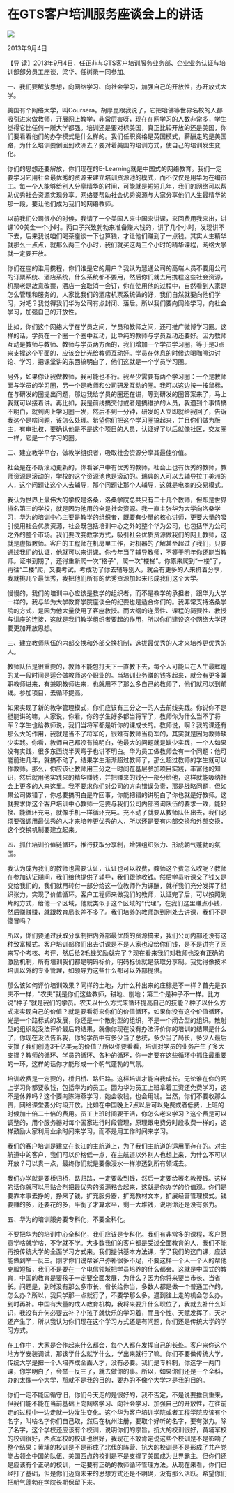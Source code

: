 # 在GTS客户培训服务座谈会上的讲话
<img class="pv" src="https://api.visitor.plantree.me/visitor-badge/pv?namespace=plantree.me&key=renzhengfei-speeches/./docs/speeches/2013/09/在GTS客户培训服务座谈会上的讲话.md">


2013年9月4日



【导  读】2013年9月4日，任正非与GTS客户培训服务业务部、企业业务认证与培训部部分员工座谈，梁华、任树录一同参加。



一、我们要解放思想，向网络学习、向社会学习，加强自己的开放性，办开放式大学。

美国有个网络大学，叫Coursera。胡厚崑跟我说了，它把哈佛等世界名校的人都吸引进来做教师，开展网上教学，非常厉害呀，现在在网学习的人数非常多，学生觉得它比任何一所大学都强。培训还是要对标美国，真正比较开放的还是美国，你们要看看他们的办学模式是什么样的。我们任职资格是英国模式，薪酬走的是美国路，为什么培训要倒回到欧洲去？要对着美国的培训方式，使自己的培训发生变化。

你们的思想还要解放，你们现在的E-Learning就是中国式的网络教育。我们一定要学习它用社会最优秀的资源来建立培训资源池的模式，而不仅仅是用华为在编员工。每一个人能够给别人分享精华的时间，可能就是短短几年，我们的网络可以帮助优秀社会资源实现分享。网络要帮助社会优秀资源与大家分享他们人生最精华的那一段，要让他们成为我们的网络教师。

以前我们公司很小的时候，我请了一个美国人来中国来讲课，来回费用我来出，讲课100美金一个小时。两口子兴致勃勃来准备赚大钱的，讲了几个小时，发现讲不下去，后来我说咱们喝茶座谈一下也算钱，才让他们赚到了一点钱。其实人生精华就那么一点点，就那么两三个小时，我们就买这两三个小时的精华课程，网络大学就一定要开放。

你们在座的谁用携程，你们谁是它的用户？我认为慧通公司的高端人员不要用公司的订票系统、酒店系统，什么系统都不要用，然后你们就去用携程这些社会资源，机票老是故意改票，酒店一会取消一会订，你在使用他的过程中，自然看到人家是怎么管理和服务的，人家比我们的酒店机票系统做的好，我们自然就要向他们学习，对吧？我觉得我们华为公司有点封闭、落后。所以我们要向网络学习，向社会学习，加强自己的开放性。

比如，你们这个网络大学在学员之间，学员和教师之间，还可推广微博学习圈。这样的话，学员在一个圈一个圈中互动，比单纯的教师与学员互动还要好。因为教师互动是教师与教师、教师与学员两方面的，我们增加一个学员学习圈，等于是3点来支撑这个平面的，应该会比光给教师互动好。学员在休息的时候边喝咖啡边讨论、学习，把课堂讲的东西搞明白了，他们这就是一个学员学习圈。

另外，如果你让我做教师，我可能也不行。我至少需要有两个学习圈：一个是教师面与学员的学习圈，另一个是教师和公司研发互动的圈。我可以这边按一按鼠标，在与研发的圈提出问题，那边我给学员的圈还在讲，等到研发的圈答案来了，马上我就可以接着讲。再比如，我是前线搞交付或者是搞维护的人员，我遇到个事情搞不明白，就到网上学习圈一发，然后不到一分钟，研发的人立即就给我回了，告诉我这个是啥问题，该怎么处理。希望你们把这个学习圈搞起来，并且你们做为版主，有审批权，要确认他是不是这个项目的人员，认证好了以后就像社区，交友圈一样，它是一个学习的圈。

二、建立教学平台，做教学组织者，吸取社会资源分享其最佳价值。

社会是在不断滚动更新的，你看客户中有优秀的教师，社会上也有优秀的教师，教师资源是滚动的，学校的这个资源池也是滚动的。瑞典的人可以去辅导拉丁美洲的人，这个问题让这个人去辅导，那个问题让那个人辅导，这就是电商的交易模式。

我认为世界上最伟大的学校是洛桑，洛桑学院总共只有二十几个教师，但却是世界排名第三的学校，就是因为他用的全是社会资源。我一直主张华为大学向洛桑学习，华为的培训中心主要是教学的组织者，既要有少量的核心讲师，更要大量的吸引使用社会优质资源，社会既包括培训中心之外的整个华为公司，也包括华为公司之外的整个市场。我们要改变教学方式，吸引社会优质资源做我们的网上教师，这就是虚拟教师。客户的工程师在机房里工作，对机器的了解甚至超过了我们，只要通过我们的认证，他就可以来讲课。你今年当了辅导教师，不等于明年你还能当教师。证书到期了，还得重新爬一次“格子”，爬一次“楼梯”。你原来爬到“一楼”了，再往“二楼”爬，又要考试。考成功了你去辅导别人，就会有更多的人来挤着分享，我就挑几个最优秀，我把他们所有的优秀资源加起来形成我们这个大学。

慢慢的，我们的培训中心应该是教学的组织者，而不是教学的承担者，跟华为大学一样的，我与华为大学教育学院座谈会的纪要也是适合你们的。我非常支持洛桑学院的方式，是因为他大量使用了客座教授。而大纲的连贯性、课程的简要性、教授与讲座的连接，这就是我们教学组织者要起的作用，所以你们建设这个网络大学还要更加开放思想。

三、建立教师队伍的内部交换和外部交换机制，选拔最优秀的人才来培养更优秀的人。

教师队伍是很重要的，教师不能包打天下一直教下去，每个人可能只在人生最辉煌的某一段时间是适合做教师这个职业的。当培训业务赚的钱多起来，就会有更多兼职教师进来，有兼职教师进来，也就用不了那么多自己的教师了，他们就可以到前线。参加项目，去循环提高。

如果实现了新的教学管理模式，你们应该有三分之一的人去前线实践。你说你不是挺能讲的嘛，人家说，你看，你的学生好多都当将军了，教师你为什么当不了将军？学生也给教师说，我们当将军都是听你的课成长的。教师说，啊？我的课还有那么大的作用，我就是当不了将军的，很难有教师当将军的，其实就是因为教师缺少实践。你看，教师自己都没有搞明白，他最大的问题就是缺少实践，一个人如果没有实践，很多东西绕半天弯子也讲不明白。华为员工做教师会有一个问题：他可能前进几年，就搞不动了，结果学生渐渐超过教师了，那么超过教师的学生就可以作教师。那么，你应该让教师用三分之一时间在基层参加项目实践，丰富他的知识，然后就用他实践来的精华赚钱，并把赚来的钱分一部分给他，这样就能吸纳社会上更多的人来这里。我不要求你们对公司的方向错误负责，那是战略问题，但如果公司做错了，你总要搞明白是咋回事，你能把错的讲明白了你也就是好教师。这就要求你这个客户培训中心教师一定要与我们公司内部咨询队伍的要求一致，能轮换、能循环充电，就像手机一样循环充电。充不动了就要从教师队伍出去，我们必须要强调用最优秀的人才来培养更优秀的人，所以还是要有内部交换和外部交换，这个交换机制要建立起来。

四、抓住培训价值链循环，推行获取分享制，增强组织张力、形成朝气蓬勃的氛围。

我认为成为我们的教师也需要认证，认证也可以收费，教师这个费怎么收呢？教师在参加认证期间，我们给他提供了辅导，我们跟他收钱。然后学员听课交了钱又是交给我们的，我们就再转付一部分给这一位教师作为课酬，就样我们充分发挥了组织张力，实现了价值循环。客户工程师来做我们的教师，认证完了后，可以按照划片的方式，给他一个区域，他就类似于这个区域的“代理”，在我们这里赚点小钱，然后赚赚赚，就跟教育局长差不多了。我们培养的教师跑到别处去讲课，我们不是傻冒吗？

所以，你们要通过获取分享制把内外部最优质的资源搞来，我们公司内部还没有这种致富模式。客户培训部你们出去讲课是不是人家也没给你们钱，是不是讲完了回来写个考核、考评，然后给2毛钱奖励就完了？现在看来我们对教师也没有正确的激励机制，所有培训我们都是明码标价，明码标价就是获取分享制。我觉得像技术培训以外的专业管理，如领导力这些什么都可以外部提供。

那么该如何评价培训效果？同样的土地，为什么种出来的庄稼是不一样？首先是农夫不一样，“农夫”就是你们这些教师，耕地、刨地；第二个是种子不一样。比方说“种子”就是我们的学员。农夫以什么方式来循环提高自己的技能？种子以什么方式来实现自己的价值？就是要看将来你们的价值循环，如果你没有这个价值循环，光是一个路标式的发展，你还是一个散射型的组织，不是一个闭合型的组织。散射型的组织就没法评价最后的结果，就像你现在没有办法评价你的培训的结果是什么了，你现在没法告诉我，你的学员中有多少当了总统，多少当了局长，多少人最后支撑了我们创造3千亿美元的价值？所以你要看看，培训对学员的业务产生了多大支撑？教师的循环、学员的循环、各种的循环，你一定要在这些循环中抓住最重要的一环，这样的话你才能形成一个朝气蓬勃的气氛。

培训收费是一定要的，桥归桥、路归路。这样培训才能自我成长。无论谁在你的网上学习你都要收钱，包括华为的员工。因为华为员工上班拿着工资还免费学习，这不是休养吗？这个要向陈海燕学习，她会收钱，也会用钱。当然，你们不要收那么贵，网络课堂要分时段开放。比如在中国晚上7点以后可以免费或者低费，上班的时候加十倍二十倍的费用。员工上班时间要干活，你怎么老来学习？这个费是可以调整的，用个服务器对每个国家进行时段管理，原理跟电费分时段收费一样的，这样鼓励大家利用业余时间来学习，而不是用工作时间来学习。

我们的客户培训是建立在长江的主航道上，为了我们主航道的运用而存在的。对主航道中的客户，我们可以价格低一点，在主航道以外别人也想上来，为什么不可以开放？可以贵一点，最终你们就是要像漫水一样渗透到所有领域去。

我们办学就是要桥归桥，路归路，一定要收到钱，然后一定要给著名教授钱。这样的话你就可以用黏合剂把最优秀的资源粘合起来，这就是你办学的价值观。你们是要靠本事去挣的，挣来了钱，扩充服务器，扩充教材文本，扩展经营管理模式。钱要赚的多，还要花的多，平衡了才算水平，剩一大堆钱，说明你还是没有张力。

五、华为的培训服务要专科化，不要全科化。

不要把华为的培训中心全科化，我们应该是专科化。我们有非常多的课程，客户愿意学啥就学啥，不学就不学。大多数我们的客户都是受过全面教育的人，我们不能再按传统大学的全面学习方式来。我们提供基本方法课，学了我们的这门课，应该能做到举一反三。刚才你们说帮客户弥补很多不足，不要这样一个人一个人的帮他克服短板，我们不是要在一个电信领域把学员培养的什么都会。这就是中国式的教育，中国的教育是要孩子一定要全面发展，为什么？因为你将来要当市长、当省长。问题是，到时没有那么多市长、省长给你当，多数人都是做一个普通工作的，怎么办？所以，我只学那一点就行了，不要学那么多。遇到往上走的机会怎么办，到时再补。中国有大量的成人教育机构，我将来要升什么职位了，我就去补什么知识，我没有升何必要去补？小孩子就快乐的学习着，而且个性、天赋发挥了，天才还产生了，所以我认为你们现在这个学习方式还是有问题，你们还是传统大学的学习方式。

在工作中，大家是合作起来什么都会，每个人都在发挥自己的长处。客户来你这个地方学安装调试，那该学什么就学什么，学出来就行了嘛。你们不要做传统大学，传统大学是把一个人培养成全面人才，没有必要。我们是专科制，你选学一两门课，你学明白了，会举一反三了，就去做你的事。所以，如果你们还是一个全科，办的太像一个大学，那就不是我的目的，要办的不像个大学才是我的目的。

你们一定不能因循守旧，你们今天走的是很好的，我不否定，不是说要推倒重来，但我们能不能在当前基础上向网络学习、向社会学习、加强自己的开放性，在往前走的过程中一边走就一边发生变化。这个华为客户培训学院或者工程学院应该有个名字，叫啥名字你们自己取，然后在杭州注册，要取个好听的名字，要有张力。除了名字，这个学校还应该有个校训，说明你们的宗旨。抗大的校训很好，黄埔军校的校训很好，西点军校的校训也很好，我现在不敢肯定说这些个校训是不是影响了整个结果：黄埔的校训是不是形成了北伐的阵营、抗大的校训是不是形成了共产党能占领全中国的队伍、美国西点的校训是不是支撑了美国成为世界霸主。但你们还是应该有个正确的校训，一定要有正确的教师循环管理方法。从现在来看，你们已经打了基础，但是你们迈向未来的思想方式还是不明确，没有那么活跃。希望你们把朝气蓬勃在学院长期保留下来。
